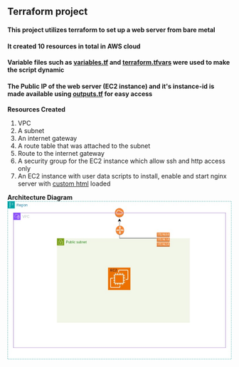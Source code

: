 ## Terraform project
#### This project utilizes terraform to set up a web server from bare metal
#### It created 10 resources in total in AWS cloud
#### Variable files such as [variables.tf](./variables.tf) and [terraform.tfvars](./terraform.tfvars) were used to make the script dynamic
#### The Public IP of the web server (EC2 instance) and it's instance-id is made available using [outputs.tf](./outputs.tf) for easy access

**Resources Created**
1. VPC
2. A subnet
3. An internet gateway
4. A route table that was attached to the subnet
5. Route to the internet gateway
6. A security group for the EC2 instance which allow ssh and http access only
7. An EC2 instance with user data scripts to install, enable and start nginx server with [custom html](./test.html) loaded

**Architecture Diagram**
![Architecture Diagram](./architecture_diagram.jpg)


